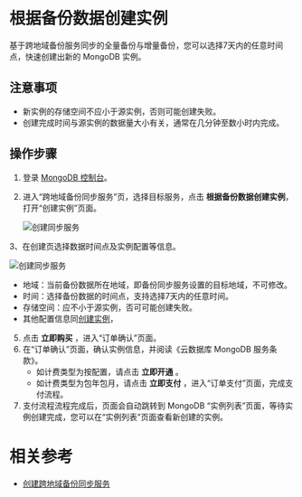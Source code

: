 # 根据备份数据创建实例

基于跨地域备份服务同步的全量备份与增量备份，您可以选择7天内的任意时间点，快速创建出新的 MongoDB 实例。

## 注意事项
- 新实例的存储空间不应小于源实例，否则可能创建失败。
- 创建完成时间与源实例的数据量大小有关，通常在几分钟至数小时内完成。

## 操作步骤
1. 登录 [MongoDB 控制台](https://mongodb-console.jdcloud.com/mongodb)。
1. 进入“跨地域备份同步服务”页，选择目标服务，点击 **根据备份数据创建实例**，打开“创建实例”页面。

   ![创建同步服务](../../../../image/mongodb/mongo-045.png)

3、在创建页选择数据时间点及实例配置等信息。

   ![创建同步服务](../../../../image/mongodb/mongo-046.png)

   - 地域：当前备份数据所在地域，即备份同步服务设置的目标地域，不可修改。
   - 时间：选择备份数据的时间点，支持选择7天内的任意时间。
   - 存储空间：应不小于源实例，否可可能创建失败。
   - 其他配置信息同[创建实例](../../Getting-Started/Create-Instance.md)，

5. 点击 **立即购买** ，进入“订单确认”页面。
6. 在“订单确认”页面，确认实例信息，并阅读《云数据库 MongoDB 服务条款》。
	- 如计费类型为按配置，请点击 **立即开通** 。
	- 如计费类型为包年包月，请点击 **立即支付** ，进入“订单支付”页面，完成支付流程。
7. 支付流程流程完成后，页面会自动跳转到 MongoDB “实例列表”页面，等待实例创建完成，您可以在“实例列表”页面查看新创建的实例。

# 相关参考
- [创建跨地域备份同步服务](Create-Backup-Sync.md)
